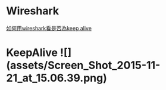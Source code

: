 # Wireshark

[如何用wireshark看是否為keep alive](#KeepAlive)



<h1 id="KeepAlive">KeepAlive   ![](assets/Screen_Shot_2015-11-21_at_15.06.39.png)</h1>
